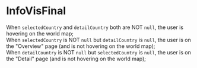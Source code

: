 # InfoVisFinal

When `selectedCountry` and `detailCountry` both are NOT `null`, the user is hovering on the world map;  
When `selectedCountry` is NOT `null` but `detailCountry` is `null`, the user is on the "Overview" page (and is not hovering on the world map);  
When `detailCountry` is NOT `null` but `selectedCountry` is `null`, the user is on the "Detail" page (and is not hovering on the world map);
